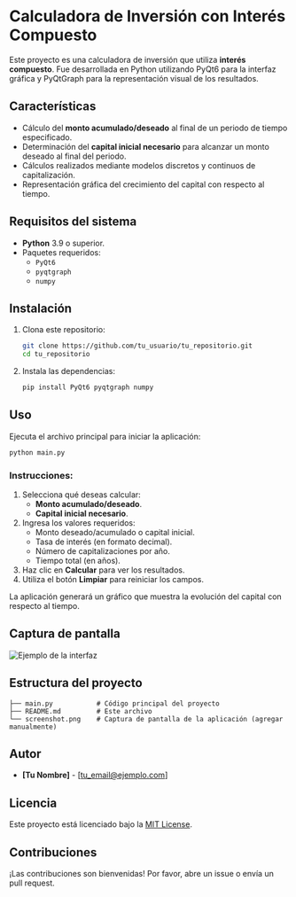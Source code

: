 # Calculadora de Inversión con Interés Compuesto

Este proyecto es una calculadora de inversión que utiliza **interés compuesto**. Fue desarrollada en Python utilizando PyQt6 para la interfaz gráfica y PyQtGraph para la representación visual de los resultados.

## Características

- Cálculo del **monto acumulado/deseado** al final de un periodo de tiempo especificado.
- Determinación del **capital inicial necesario** para alcanzar un monto deseado al final del periodo.
- Cálculos realizados mediante modelos discretos y continuos de capitalización.
- Representación gráfica del crecimiento del capital con respecto al tiempo.

## Requisitos del sistema

- **Python** 3.9 o superior.
- Paquetes requeridos:
  - `PyQt6`
  - `pyqtgraph`
  - `numpy`

## Instalación

1. Clona este repositorio:
   ```bash
   git clone https://github.com/tu_usuario/tu_repositorio.git
   cd tu_repositorio
   ```

2. Instala las dependencias:
   ```bash
   pip install PyQt6 pyqtgraph numpy
   ```

## Uso

Ejecuta el archivo principal para iniciar la aplicación:
```bash
python main.py
```

### Instrucciones:

1. Selecciona qué deseas calcular:
   - **Monto acumulado/deseado**.
   - **Capital inicial necesario**.
2. Ingresa los valores requeridos:
   - Monto deseado/acumulado o capital inicial.
   - Tasa de interés (en formato decimal).
   - Número de capitalizaciones por año.
   - Tiempo total (en años).
3. Haz clic en **Calcular** para ver los resultados.
4. Utiliza el botón **Limpiar** para reiniciar los campos.

La aplicación generará un gráfico que muestra la evolución del capital con respecto al tiempo.

## Captura de pantalla

![Ejemplo de la interfaz](./screenshot.png)

## Estructura del proyecto

```
├── main.py           # Código principal del proyecto
├── README.md         # Este archivo
└── screenshot.png    # Captura de pantalla de la aplicación (agregar manualmente)
```

## Autor

- **[Tu Nombre]** - [tu_email@ejemplo.com]

## Licencia

Este proyecto está licenciado bajo la [MIT License](./LICENSE).

## Contribuciones

¡Las contribuciones son bienvenidas! Por favor, abre un issue o envía un pull request.
